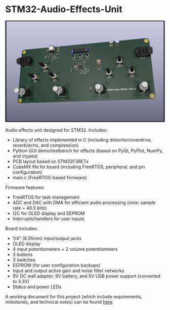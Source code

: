 # STM32-Audio-Effects-Unit

![Board v1](https://raw.githubusercontent.com/ouras/STM32-Audio-Effects-Unit/pcb-rtos-port/board/STM32AudioEffects/STM32AudioEffectsUnit.jpg)

Audio effects unit designed for STM32. Includes:
- Library of effects implemented in C (including distortion/overdrive, reverb/echo, and compression)
- Python GUI demo/testbench for effects (based on PyQt, PyPlot, NumPy, and ctypes)
- PCB layout based on STM32F3RETx
- CubeMX file for board (including FreeRTOS, peripheral, and pin configuration)
- main.c (FreeRTOS-based firmware)

Firmware features:
- FreeRTOS for task management
- ADC and DAC with DMA for efficient audio processing (note: sample rate = 40.5 kHz)
- I2C for OLED display and EEPROM
- Interrupts/handlers for user inputs

Board includes:
- 1/4" (6.35mm) input/output jacks
- OLED display
- 4 input potentiometers + 2 volume potentiometers
- 3 buttons
- 3 switches
- EEPROM (for user configuration backups)
- Input and output active gain and noise filter networks
- 9V DC wall adapter, 9V battery, and 5V USB power support (converted to 3.3V)
- Status and power LEDs

A working document for this project (which include requirements, milestones, and technical notes) can be found [here](https://docs.google.com/document/d/13bzRhMHOJ_USe95iWY26JIxKYx1gLJ1tkpusW1AXwGo/edit?usp=sharing).
